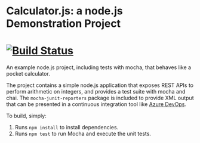 Calculator.js: a node.js Demonstration Project
==============================================
[![Build Status](https://dev.azure.com/mhetrevaishnav/Parts%20Unlimited%20DevOps/_apis/build/status/vaishnavmhetre.calculator?branchName=master)](https://dev.azure.com/mhetrevaishnav/Parts%20Unlimited%20DevOps/_build/latest?definitionId=2&branchName=master)
==============================================
An example node.js project, including tests with mocha, that behaves like
a pocket calculator.

The project contains a simple node.js application that exposes REST APIs
to perform arithmetic on integers, and provides a test suite with mocha
and chai.  The `mocha-junit-reporters` package is included to provide XML
output that can be presented in a continuous integration tool like
[Azure DevOps](https://azure.com/devops).

To build, simply:

1. Runs `npm install` to install dependencies.
2. Runs `npm test` to run Mocha and execute the unit tests.

